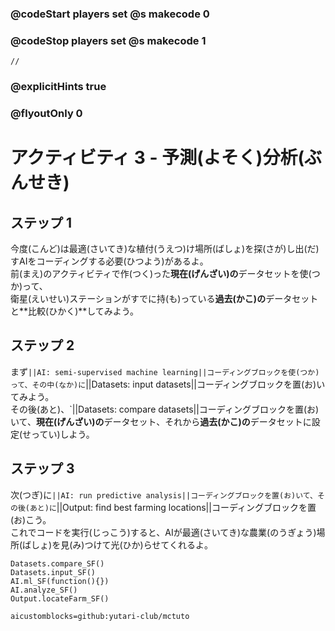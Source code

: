 ### @codeStart players set @s makecode 0
### @codeStop players set @s makecode 1

```template
//
```

### @explicitHints true
### @flyoutOnly 0

# アクティビティ 3 - 予測(よそく)分析(ぶんせき)

## ステップ 1
今度(こんど)は最適(さいてき)な植付(うえつ)け場所(ばしょ)を探(さが)し出(だ)すAIをコーディングする必要(ひつよう)があるよ。<br>
前(まえ)のアクティビティで作(つく)った**現在(げんざい)の**データセットを使(つか)って、<br>
衛星(えいせい)ステーションがすでに持(も)っている**過去(かこ)の**データセットと**比較(ひかく)**してみよう。

## ステップ 2
まず`||AI: semi-supervised machine learning||コーディングブロックを使(つか)って、その中(なか)に`||Datasets: input datasets||コーディングブロックを置(お)いてみよう。<br>
その後(あと)、`||Datasets: compare datasets||コーディングブロックを置(お)いて、**現在(げんざい)の**データセット、それから**過去(かこ)の**データセットに設定(せってい)しよう。

## ステップ 3
次(つぎ)に`||AI: run predictive analysis||コーディングブロックを置(お)いて、その後(あと)に`||Output: find best farming locations||コーディングブロックを置(お)こう。<br>
これでコードを実行(じっこう)すると、AIが最適(さいてき)な農業(のうぎょう)場所(ばしょ)を見(み)つけて光(ひか)らせてくれるよ。

```ghost
Datasets.compare_SF()
Datasets.input_SF()
AI.ml_SF(function(){})
AI.analyze_SF()
Output.locateFarm_SF()
```

```package
aicustomblocks=github:yutari-club/mctuto
```